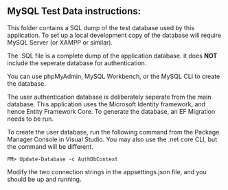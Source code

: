 ## MySQL Test Data instructions:

This folder contains a SQL dump of the test database used by this application. To set up a local development copy of the database will require MySQL Server (or XAMPP or similar).

The .SQL file is a complete dump of the application database.  it does __NOT__ include the seperate database for authentication.

You can use phpMyAdmin, MySQL Workbench, or the MySQL CLI to create the database.

The user authentication database is deliberately seperate from the main database.  This application uses the Microsoft Identity framework, and hence Entity Framework Core.  To generate the database, an EF Migration needs to be run.

To create the user database, run the following command from the Package Manager Console in Visual Studio.  You may also use the .net core CLI, but the command will be different.

```
PM> Update-Database -c AuthDbContext
```

Modify the two connection strings in the appsettings.json file, and you should be up and running.